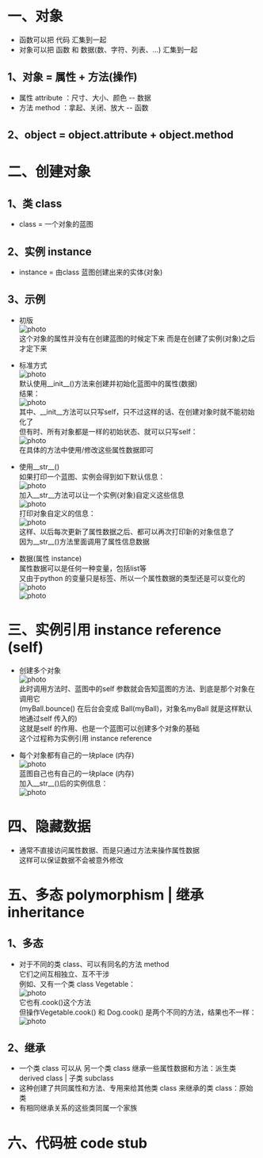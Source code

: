 # 一、对象
* 函数可以把 代码 汇集到一起
* 对象可以把 函数 和 数据(数、字符、列表、...) 汇集到一起

## 1、对象 = 属性 + 方法(操作)
* 属性 attribute ：尺寸、大小、颜色    --    数据
* 方法 method    ：拿起、关闭、放大    --    函数

## 2、object = object.attribute + object.method

# 二、创建对象
## 1、类 class
* class = 一个对象的蓝图

## 2、实例 instance
* instance = 由class 蓝图创建出来的实体(对象)

## 3、示例
* 初版  
![photo](0000-photos/0084.png)  
这个对象的属性并没有在创建蓝图的时候定下来
而是在创建了实例(对象)之后才定下来  

* 标准方式  
![photo](0000-photos/0086.png)  
默认使用__init__()方法来创建并初始化蓝图中的属性(数据)  
结果：  
![photo](0000-photos/0085.png)  
其中、__init__方法可以只写self，只不过这样的话、在创建对象时就不能初始化了  
但有时、所有对象都是一样的初始状态、就可以只写self：  
![photo](0000-photos/0095.png)  
在具体的方法中使用/修改这些属性数据即可  

* 使用__str__()  
如果打印一个蓝图、实例会得到如下默认信息：  
![photo](0000-photos/0088.png)  
加入__str__方法可以让一个实例(对象)自定义这些信息  
![photo](0000-photos/0087.png)  
打印对象自定义的信息：  
![photo](0000-photos/0089.png)  
这样、以后每次更新了属性数据之后、都可以再次打印新的对象信息了  
因为__str__()方法里面调用了属性信息数据  

* 数据(属性 instance)  
属性数据可以是任何一种变量，包括list等  
又由于python 的变量只是标签、所以一个属性数据的类型还是可以变化的  
![photo](0000-photos/0093.png)  
![photo](0000-photos/0094.png)  

# 三、实例引用 instance reference (self)
* 创建多个对象  
![photo](0000-photos/0090.png)  
此时调用方法时、蓝图中的self 参数就会告知蓝图的方法、到底是那个对象在调用它  
(myBall.bounce() 在后台会变成 Ball(myBall)，对象名myBall 就是这样默认地通过self 传入的)  
这就是self 的作用、也是一个蓝图可以创建多个对象的基础  
这个过程称为实例引用 instance reference  

* 每个对象都有自己的一块place (内存)  
![photo](0000-photos/0091.png)  
蓝图自己也有自己的一块place (内存)  
加入__str__()后的实例信息：  
![photo](0000-photos/0092.png)  

# 四、隐藏数据
* 通常不直接访问属性数据、而是只通过方法来操作属性数据  
这样可以保证数据不会被意外修改  

# 五、多态 polymorphism | 继承 inheritance
## 1、多态
* 对于不同的类 class、可以有同名的方法 method  
它们之间互相独立、互不干涉  
例如、又有一个类 class Vegetable：  
![photo](0000-photos/0096.png)  
它也有.cook()这个方法  
但操作Vegetable.cook() 和 Dog.cook() 是两个不同的方法，结果也不一样：  
![photo](0000-photos/0097.png)  


## 2、继承
* 一个类 class 可以从 另一个类 class 继承一些属性数据和方法：派生类 derived class | 子类 subclass
* 这种创建了共同属性和方法、专用来给其他类 class 来继承的类 class：原始类 
* 有相同继承关系的这些类同属一个家族  


# 六、代码桩 code stub